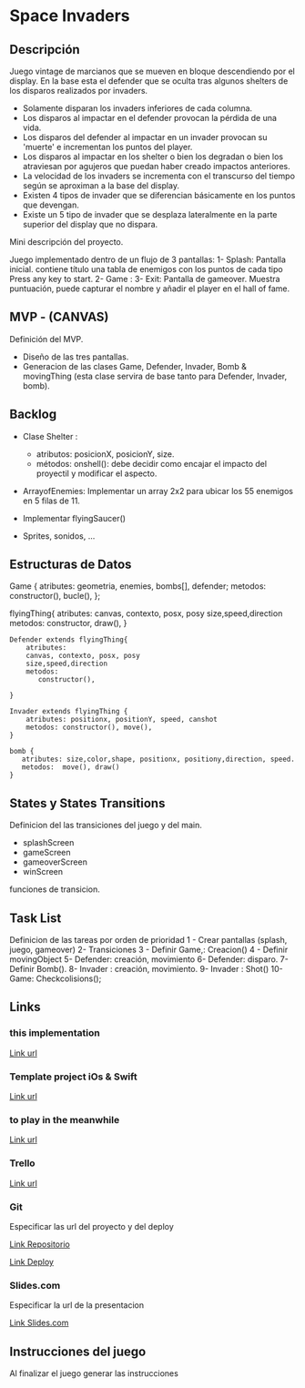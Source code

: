 # Space Invaders

## Descripción

Juego vintage de marcianos que se mueven en bloque descendiendo por el display.
En la base esta el defender que se oculta tras algunos shelters de los disparos realizados por 
invaders. 
- Solamente disparan los invaders inferiores de cada columna.
- Los disparos al impactar en el defender provocan la pérdida de una vida.
- Los disparos del defender al impactar en un invader provocan su 'muerte' e incrementan los puntos del player.
- Los disparos al impactar en los shelter o bien los degradan o bien los atraviesan por agujeros que puedan haber creado impactos anteriores.
- La velocidad de los invaders se incrementa con el transcurso del tiempo según se aproximan a la base del display.
- Existen 4 tipos de invader que se diferencian básicamente en los puntos que devengan.
- Existe un 5 tipo de invader que se desplaza lateralmente en la parte superior del display que no dispara.

Mini descripción del proyecto.

Juego implementado dentro de un flujo de 3 pantallas:
1- Splash: Pantalla inicial. contiene título una tabla de enemigos con los puntos de cada tipo
	  Press any key to start.
2- Game : 
3- Exit:  Pantalla de gameover. Muestra puntuación, puede capturar el nombre y añadir el player en el hall of fame.   

## MVP - (CANVAS)

Definición del MVP.
- Diseño de las tres pantallas. 
- Generacion de las clases Game, Defender, Invader, Bomb & movingThing (esta clase servira de base tanto para 
	Defender, Invader, bomb).

## Backlog
- Clase Shelter : 
	* atributos: posicionX, posicionY, size.
	* métodos: onshell(): debe decidir como encajar el impacto del proyectil y modificar
			      el aspecto.

- ArrayofEnemies: Implementar un array 2x2 para ubicar los 55 enemigos en 5 filas de 11.
- Implementar flyingSaucer()
- Sprites, sonidos, ...
                  





## Estructuras de Datos


Game {
    atributes: 
        geometria,
	enemies, bombs[], defender;
    metodos: 
	constructor(), bucle(),
};

flyingThing{
atributes:
 	canvas, contexto, posx, posy
    	size,speed,direction
    metodos:
       constructor, draw(),
}

	Defender extends flyingThing{
	    atributes:
		canvas, contexto, posx, posy
		size,speed,direction
	    metodos:
	       constructor(),

	}

	Invader extends flyingThing {
	    atributes: positionx, positionY, speed, canshot
	    metodos: constructor(), move(), 
	}

	bomb {
	   atributes: size,color,shape, positionx, positiony,direction, speed.
	   metodos:  move(), draw()
	}

## States y States Transitions

Definicion del las transiciones del juego y del main.

- splashScreen
- gameScreen
- gameoverScreen
- winScreen

funciones de transicion.

## Task List
Definicion de las tareas por orden de prioridad
1 - Crear pantallas (splash, juego, gameover)
2-  Transiciones 
3 - Definir Game,: Creacion() 
4 - Definir movingObject
5-  Defender: creación, movimiento
6-  Defender: disparo. 
7-  Definir Bomb().
8-  Invader : creación, movimiento.
9-  Invader : Shot()
10- Game: Checkcolisions();



## Links
### this implementation
[Link url](https://xavivax1.github.io/SpaceInvaders/.)

### Template project iOs & Swift 
[Link url](https://www.raywenderlich.com/1167-how-to-make-a-game-like-space-invaders-with-spritekit-and-swift-part-1)

### to play in the meanwhile
[Link url](http://www.freeinvaders.org/)

### Trello
[Link url](https://trello.com)

### Git

Especificar las url del proyecto y del deploy

[Link Repositorio](http://github.com)

[Link Deploy](http://github.com)

### Slides.com

Especificar la url de la presentacion

[Link Slides.com](http://slides.com)

## Instrucciones del juego 

Al finalizar el juego generar las instrucciones



